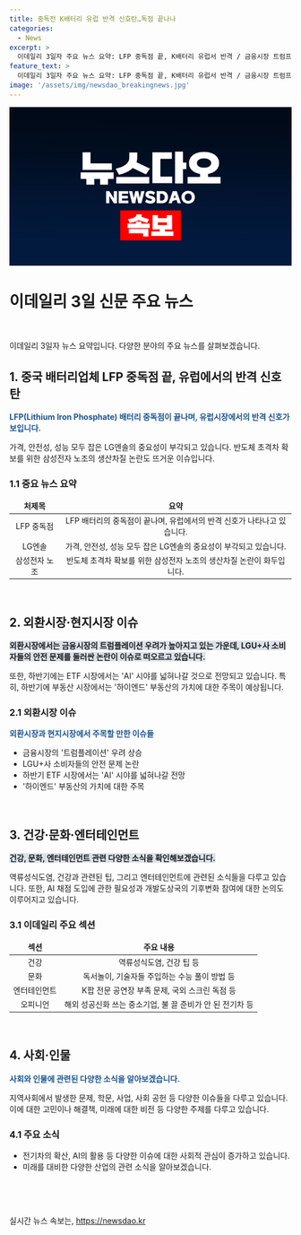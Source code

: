 ```yaml
---
title: 중독전 K배터리 유럽 반격 신호탄…독점 끝나나
categories:
  - News
excerpt: >
  이데일리 3일자 주요 뉴스 요약: LFP 중독점 끝, K배터리 유럽서 반격 / 금융시장 트럼프 발작 우려 / 최저임금 차등 적용 불발 / 6월 물가 11개월만에 최저 / 눈물처럼 흐르는 장맛비 / 美국채금리 상승에도 줍줍 / 野, 채 해병 특검법 강행 / 北, 아웅산 테러 1년 후 만난 北 / 중부발전 스타트, AI홈쇼핑 진화 / 삼바 3축 전략 수주 / 삼성 AI 랠리 / 최저임금·임대료 또 뛰면 더는 못버텨 - 편의점주 / 김재중·권은비·옥택연…일 스크린도 접수 제출
feature_text: >
  이데일리 3일자 주요 뉴스 요약: LFP 중독점 끝, K배터리 유럽서 반격 / 금융시장 트럼프 발작 우려 / 최저임금 차등 적용 불발 / 6월 물가 11개월만에 최저 / 눈물처럼 흐르는 장맛비 / 美국채금리 상승에도 줍줍 / 野, 채 해병 특검법 강행 / 北, 아웅산 테러 1년 후 만난 北 / 중부발전 스타트, AI홈쇼핑 진화 / 삼바 3축 전략 수주 / 삼성 AI 랠리 / 최저임금·임대료 또 뛰면 더는 못버텨 - 편의점주 / 김재중·권은비·옥택연…일 스크린도 접수 제출
image: '/assets/img/newsdao_breakingnews.jpg'
---
```


<p><img src="/assets/img/newsdao_breakingnews.jpg" alt="bookingtag 속보" /></p>

<h1 data-ke-size="size16"><b>이데일리 3일 신문 주요 뉴스</b></h1>

<p data-ke-size="size16">&nbsp;</p>

<p>이데일리 3일자 뉴스 요약입니다. 다양한 분야의 주요 뉴스를 살펴보겠습니다.</p>

<h2 data-ke-size="size26">1. 중국 배터리업체 LFP 중독점 끝, 유럽에서의 반격 신호 탄</h2>

<p><span style="color: #1a5490;"><b>LFP(Lithium Iron Phosphate) 배터리 중독점이 끝나며, 유럽시장에서의 반격 신호가 보입니다. </b></span></p>

<p>가격, 안전성, 성능 모두 잡은 LG엔솔의 중요성이 부각되고 있습니다. 반도체 초격차 확보를 위한 삼성전자 노조의 생산차질 논란도 뜨거운 이슈입니다.</p>

<h3>1.1 중요 뉴스 요약</h3>

<table>
<thead>
<tr>
<td style="text-align: center; height: 17px;"><b>처제목</b></td>
<td style="text-align: center; height: 17px;"><b>요약</b></td>
</tr>
</thead>
<tbody>
<tr>
<td style="text-align: center; height: 17px;">LFP 중독점</td>
<td style="text-align: center; height: 17px;">LFP 배터리의 중독점이 끝나며, 유럽에서의 반격 신호가 나타나고 있습니다.</td>
</tr>
<tr>
<td style="text-align: center; height: 17px;">LG엔솔</td>
<td style="text-align: center; height: 17px;">가격, 안전성, 성능 모두 잡은 LG엔솔의 중요성이 부각되고 있습니다.</td>
</tr>
<tr>
<td style="text-align: center; height: 17px;">삼성전자 노조</td>
<td style="text-align: center; height: 17px;">반도체 초격차 확보를 위한 삼성전자 노조의 생산차질 논란이 화두입니다.</td>
</tr>
</tbody>
</table>

<p data-ke-size="size16">&nbsp;</p>

<h2 data-ke-size="size26">2. 외환시장·현지시장 이슈</h2>

<p><span style="background-color: #21538527;"><b>외환시장에서는 금융시장의 트럼플레이션 우려가 높아지고 있는 가운데, LGU+사 소비자들의 안전 문제를 둘러싼 논란이 이슈로 떠오르고 있습니다.</b></span></p>

<p>또한, 하반기에는 ETF 시장에서는 'AI' 시야를 넓혀나갈 것으로 전망되고 있습니다. 특히, 하반기에 부동산 시장에서는 '하이엔드' 부동산의 가치에 대한 주목이 예상됩니다.</p>

<h3>2.1 외환시장 이슈</h3>

<p><span style="color: #1a5490;"><b>외환시장과 현지시장에서 주목할 만한 이슈들</b></span></p>

<ul>
<li>금융시장의 '트럼플레이션' 우려 상승</li>
<li>LGU+사 소비자들의 안전 문제 논란</li>
<li>하반기 ETF 시장에서는 'AI' 시야를 넓혀나갈 전망</li>
<li>'하이엔드' 부동산의 가치에 대한 주목</li>
</ul>

<p data-ke-size="size16">&nbsp;</p>

<h2 data-ke-size="size26">3. 건강·문화·엔터테인먼트</h2>

<p><span style="background-color: #21538527;"><b>건강, 문화, 엔터테인먼트 관련 다양한 소식을 확인해보겠습니다.</b></span></p>

<p>역류성식도염, 건강과 관련된 팁, 그리고 엔터테인먼트에 관련된 소식들을 다루고 있습니다. 또한, AI 채점 도입에 관한 필요성과 개발도상국의 기후변화 참여에 대한 논의도 이루어지고 있습니다.</p>

<h3>3.1 이데일리 주요 섹션</h3>

<table>
<thead>
<tr>
<td style="text-align: center; height: 17px;"><b>섹션</b></td>
<td style="text-align: center; height: 17px;"><b>주요 내용</b></td>
</tr>
</thead>
<tbody>
<tr>
<td style="text-align: center; height: 17px;">건강</td>
<td style="text-align: center; height: 17px;">역류성식도염, 건강 팁 등</td>
</tr>
<tr>
<td style="text-align: center; height: 17px;">문화</td>
<td style="text-align: center; height: 17px;">독서놀이, 기술자들 주입하는 수능 풀이 방법 등</td>
</tr>
<tr>
<td style="text-align: center; height: 17px;">엔터테인먼트</td>
<td style="text-align: center; height: 17px;">K팝 전문 공연장 부족 문제, 국외 스크린 독점 등</td>
</tr>
<tr>
<td style="text-align: center; height: 17px;">오피니언</td>
<td style="text-align: center; height: 17px;">해외 성공신화 쓰는 중소기업, 불 끌 준비가 안 된 전기차 등</td>
</tr>
</tbody>
</table>

<p data-ke-size="size16">&nbsp;</p>

<h2 data-ke-size="size26">4. 사회·인물</h2>

<p><span style="color: #1a5490;"><b>사회와 인물에 관련된 다양한 소식을 알아보겠습니다.</b></span></p>

<p>지역사회에서 발생한 문제, 학문, 사업, 사회 공헌 등 다양한 이슈들을 다루고 있습니다. 이에 대한 고민이나 해결책, 미래에 대한 비전 등 다양한 주제를 다루고 있습니다.</p>

<h3>4.1 주요 소식</h3>

<ul>
<li>전기차의 확산, AI의 활용 등 다양한 이슈에 대한 사회적 관심이 증가하고 있습니다.</li>
<li>미래를 대비한 다양한 산업의 관련 소식을 알아보겠습니다.</li>
</ul>

<p data-ke-size="size16">&nbsp;</p>

<p data-ke-size="size16">&nbsp;</p>
실시간 뉴스 속보는, <a href="https://newsdao.kr" rel="dofollow">https://newsdao.kr</a>


